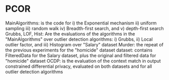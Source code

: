 # PCOR
MainAlgorithms: is the code for i) the Exponential mechanism ii) uniform sampling iii) random walk iv) Breadth-first search, and v) depth-first search  
Grubbs, LOF, Hist: Are the evaluations of the algorithms in the "MainAlgorithms" over outlier detection algorithms: i) Grubbs, ii) Local outlier factor, and iii) Histogram over "Salary" dataset 
Murder: the repeat of the previous experiments for the "homicide" dataset 
dataset: contains FilteredData for the Salary dataset, plus the original and filtered data for "homicide" dataset 
OCDP: is the evaluation of the context match in output constrained differential privacy, evaluated on both datasets and for all outlier detection algorithms 
